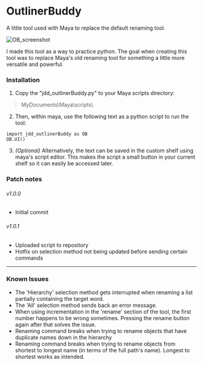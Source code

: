 # OutlinerBuddy
A little tool used with Maya to replace the default renaming tool.

![OB_screenshot](https://user-images.githubusercontent.com/84198946/174913818-10bb6eea-bc65-4ef8-9abc-cc8830785ec3.PNG)

I made this tool as a way to practice python. The goal when creating this tool was to replace Maya's old renaming tool for something a little more versatile and powerful.

### Installation
1. Copy the "jdd_outlinerBuddy.py" to your Maya scripts directory:
>MyDocuments\Maya\scripts\

2. Then, within maya, use the following text as a python script to run the tool:
```
import jdd_outlinerBuddy as OB
OB.UI()
```
3. *(Optional)* Alternatively, the text can be saved in the custom shelf using maya's script editor. This makes the script a small button in your current shelf so it can easily be accessed later.

### Patch notes
###### v1.0.0
- Initial commit

###### v1.0.1
- Uploaded script to repository
- Hotfix on selection method not being updated before sending certain commands

---

### Known Issues
- The 'Hierarchy' selection method gets interrupted when renaming a list partially containing the target word.
- The 'All' selection method sends back an error message.
- When using incrementation in the 'rename' section of the tool, the first number happens to be wrong sometimes. Pressing the rename button again after that solves the issue.
- Renaming command breaks when trying to rename objects that have duplicate names down in the hierarchy
- Renaming command breaks when trying to rename objects from shortest to longest name (in terms of the full path's name). Longest to shortest works as intended.
